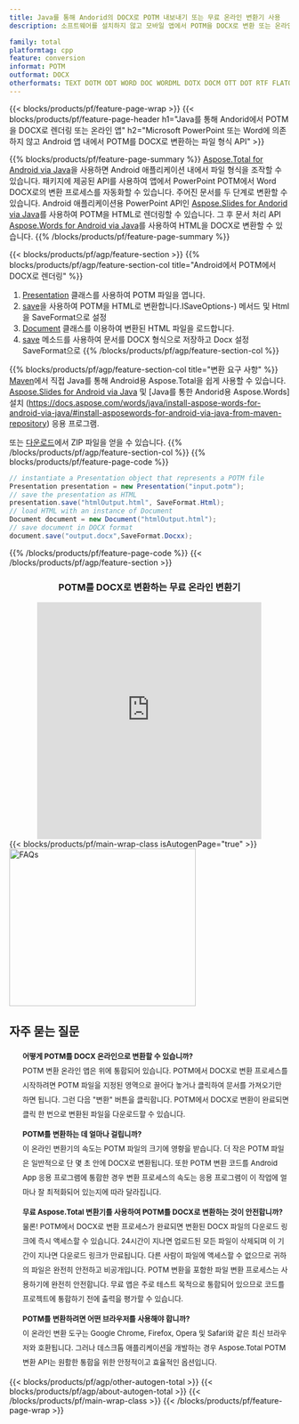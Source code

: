 ```yaml
---
title: Java를 통해 Andorid의 DOCX로 POTM 내보내기 또는 무료 온라인 변환기 사용
description: 소프트웨어를 설치하지 않고 모바일 앱에서 POTM을 DOCX로 변환 또는 온라인. 코드를 통합하기 전에 무료 POTM to DOCX 온라인 변환기를 빠르게 테스트하십시오.

family: total
platformtag: cpp
feature: conversion
informat: POTM
outformat: DOCX
otherformats: TEXT DOTM ODT WORD DOC WORDML DOTX DOCM OTT DOT RTF FLATOPC
---
```

{{< blocks/products/pf/feature-page-wrap >}}
{{< blocks/products/pf/feature-page-header h1="Java를 통해 Andorid에서 POTM을 DOCX로 렌더링 또는 온라인 앱" h2="Microsoft PowerPoint 또는 Word에 의존하지 않고 Android 앱 내에서 POTM를 DOCX로 변환하는 파일 형식 API" >}}

{{% blocks/products/pf/feature-page-summary %}}
[Aspose.Total for Android via Java](https://products.aspose.com/total/android-java/)을 사용하면 Android 애플리케이션 내에서 파일 형식을 조작할 수 있습니다. 패키지에 제공된 API를 사용하여 앱에서 PowerPoint POTM에서 Word DOCX로의 변환 프로세스를 자동화할 수 있습니다.
주어진 문서를 두 단계로 변환할 수 있습니다. Android 애플리케이션용 PowerPoint API인 [Aspose.Slides for Andorid via Java](https://products.aspose.com/slides/android-java/)를 사용하여 POTM을 HTML로 렌더링할 수 있습니다. 그 후 문서 처리 API [Aspose.Words for Android via Java](https://products.aspose.com/words/android-java/)를 사용하여 HTML을 DOCX로 변환할 수 있습니다. 
{{% /blocks/products/pf/feature-page-summary  %}}

{{< blocks/products/pf/agp/feature-section >}}
{{% blocks/products/pf/agp/feature-section-col title="Android에서 POTM에서 DOCX로 렌더링" %}}
1. [Presentation](https://reference.aspose.com/slides/java/com.aspose.slides/Presentation) 클래스를 사용하여 POTM 파일을 엽니다.
2. [save](https://reference.aspose.com/slides/java/com.aspose.slides/Presentation#save-java.lang.String-int-com.aspose.slides)을 사용하여 POTM을 HTML로 변환합니다.ISaveOptions-) 메서드 및 Html을 SaveFormat으로 설정
3. [Document](https://reference.aspose.com/words/java/com.aspose.words/Document) 클래스를 이용하여 변환된 HTML 파일을 로드합니다.
4. [save](https://reference.aspose.com/words/java/com.aspose.words/Document#save(java.lang.String,int)) 메소드를 사용하여 문서를 DOCX 형식으로 저장하고 Docx 설정 SaveFormat으로
{{% /blocks/products/pf/agp/feature-section-col %}}

{{% blocks/products/pf/agp/feature-section-col title="변환 요구 사항" %}}
[Maven](https://releases.aspose.com/total/java/)에서 직접 Java를 통해 Android용 Aspose.Total을 쉽게 사용할 수 있습니다. [Aspose.Slides for Android via Java](https://docs.aspose.com/slides/androidjava/install-aspose-slides-for-android-via-java/) 및 [Java를 통한 Andorid용 Aspose.Words] 설치 (https://docs.aspose.com/words/java/install-aspose-words-for-android-via-java/#install-asposewords-for-android-via-java-from-maven-repository) 응용 프로그램.

또는 [다운로드](https://releases.aspose.com/total/androidjava)에서 ZIP 파일을 얻을 수 있습니다.
{{% /blocks/products/pf/agp/feature-section-col %}}
{{% blocks/products/pf/feature-page-code %}}
```cs
// instantiate a Presentation object that represents a POTM file
Presentation presentation = new Presentation("input.potm");
// save the presentation as HTML
presentation.save("htmlOutput.html", SaveFormat.Html);
// load HTML with an instance of Document
Document document = new Document("htmlOutput.html");
// save document in DOCX format
document.save("output.docx",SaveFormat.Docxx);   
```

{{% /blocks/products/pf/feature-page-code %}}
{{< /blocks/products/pf/agp/feature-section >}}

<div class="container-fluid agp-content bg-white aboutfile box-1 vh100 section nopbtm">
<div class=container>
<div class=row>
<div class="demobox tc col-md-12 padding-0" align="center">

<h3>POTM를 DOCX로 변환하는 무료 온라인 변환기</h3>

<iframe title="docx에서 potm로 변환 온라인 도구" style="border: none; height: 426px;" scrolling="no" src="https://total-conversion-app-65z5r2lp.qa.k8s.dynabic.com/?to=docx&from=potm" id="child-iframe" width="80%"></iframe>

</div></div>
</div></div>
{{< blocks/products/pf/main-wrap-class isAutogenPage="true" >}}
<style>.howtolist li{margin-right: 0!important;line-height: 26px;position: relative;margin-bottom: 10px;font-size: 13px;list-style-type: none;}</style>
<div class="col-md-12 tl bg-gray-dark howtolist section">
  <a class="anchor" name="faqpage"></a>
  <div class="container tl dflex" itemscope="" itemtype="https://schema.org/FAQPage">
      <div class="col-md-4 howtosectiongfx">
          <img class="social-panel-hide-on-mobile" src="https://www.groupdocs.cloud/templates/brand/images/groupdocs/conversion/groupdocs_conversion-brand.png" alt="FAQs" width="335" height="283">
      </div>
      <div class="howtosection col-md-8">
          <div>
              <h2>자주 묻는 질문</h2>
              <ul>
                  <li itemscope="" itemprop="mainEntity" itemtype="https://schema.org/Question">
                      <div>
                          <span itemprop="name"><b>어떻게 POTM를 DOCX 온라인으로 변환할 수 있습니까?</b></span>
                      </div>
                      <div itemscope="" itemprop="acceptedAnswer" itemtype="https://schema.org/Answer">
                          <span itemprop="text">POTM 변환 온라인 앱은 위에 통합되어 있습니다. POTM에서 DOCX로 변환 프로세스를 시작하려면 POTM 파일을 지정된 영역으로 끌어다 놓거나 클릭하여 문서를 가져오기만 하면 됩니다. 그런 다음 "변환" 버튼을 클릭합니다. POTM에서 DOCX로 변환이 완료되면 클릭 한 번으로 변환된 파일을 다운로드할 수 있습니다.</span>
                      </div>
                  </li>
                  <li itemscope="" itemprop="mainEntity" itemtype="https://schema.org/Question">
                      <div>
                          <span itemprop="name"><b>POTM를 변환하는 데 얼마나 걸립니까?</b></span>
                      </div>
                      <div itemscope="" itemprop="acceptedAnswer" itemtype="https://schema.org/Answer">
                          <span itemprop="text">이 온라인 변환기의 속도는 POTM 파일의 크기에 영향을 받습니다. 더 작은 POTM 파일은 일반적으로 단 몇 초 안에 DOCX로 변환됩니다. 또한 POTM 변환 코드를 Android App 응용 프로그램에 통합한 경우 변환 프로세스의 속도는 응용 프로그램이 이 작업에 얼마나 잘 최적화되어 있는지에 따라 달라집니다.</span>
                      </div>
                  </li>
                  <li itemscope="" itemprop="mainEntity" itemtype="https://schema.org/Question">
                      <div>
                          <span itemprop="name"><b>무료 Aspose.Total 변환기를 사용하여 POTM를 DOCX로 변환하는 것이 안전합니까?</b></span>
                      </div>
                      <div itemscope="" itemprop="acceptedAnswer" itemtype="https://schema.org/Answer">
                          <span itemprop="text">물론! POTM에서 DOCX로 변환 프로세스가 완료되면 변환된 DOCX 파일의 다운로드 링크에 즉시 액세스할 수 있습니다. 24시간이 지나면 업로드된 모든 파일이 삭제되며 이 기간이 지나면 다운로드 링크가 만료됩니다. 다른 사람이 파일에 액세스할 수 없으므로 귀하의 파일은 완전히 안전하고 비공개입니다. POTM 변환을 포함한 파일 변환 프로세스는 사용하기에 완전히 안전합니다. 무료 앱은 주로 테스트 목적으로 통합되어 있으므로 코드를 프로젝트에 통합하기 전에 출력을 평가할 수 있습니다.</span>
                      </div>
                  </li>                 
                  <li itemscope="" itemprop="mainEntity" itemtype="https://schema.org/Question">
                      <div>
                          <span itemprop="name"><b>POTM를 변환하려면 어떤 브라우저를 사용해야 합니까?</b></span>
                      </div>
                      <div itemscope="" itemprop="acceptedAnswer" itemtype="https://schema.org/Answer">
                          <span itemprop="text">이 온라인 변환 도구는 Google Chrome, Firefox, Opera 및 Safari와 같은 최신 브라우저와 호환됩니다. 그러나 데스크톱 애플리케이션을 개발하는 경우 Aspose.Total POTM 변환 API는 원활한 통합을 위한 안정적이고 효율적인 옵션입니다.</span>
                      </div>
                  </li>
              </ul>
          </div>
      </div>
  </div>
{{< blocks/products/pf/agp/other-autogen-total >}}
{{< blocks/products/pf/agp/about-autogen-total >}}
{{< /blocks/products/pf/main-wrap-class >}}
{{< /blocks/products/pf/feature-page-wrap >}}